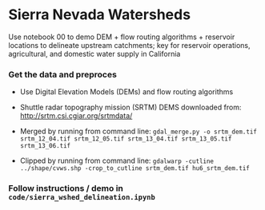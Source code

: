 # Sierra Nevada Watersheds
Use notebook 00 to demo DEM + flow routing algorithms + reservoir locations to delineate upstream catchments; key for reservoir operations, agricultural, and domestic water supply in California
### Get the data and preproces
* Use Digital Elevation Models (DEMs) and flow routing algorithms
* Shuttle radar topography mission (SRTM) DEMS downloaded from: http://srtm.csi.cgiar.org/srtmdata/
* Merged by running from command line:
`gdal_merge.py -o srtm_dem.tif srtm_12_04.tif srtm_12_05.tif srtm_13_04.tif srtm_13_05.tif srtm_13_06.tif`

* Clipped by running from command line:
`gdalwarp -cutline ../shape/cvws.shp -crop_to_cutline srtm_dem.tif hu6_srtm_dem.tif`

### Follow instructions / demo in `code/sierra_wshed_delineation.ipynb`
